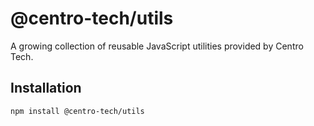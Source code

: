 # @centro-tech/utils

A growing collection of reusable JavaScript utilities provided by Centro Tech.

## Installation
```bash
npm install @centro-tech/utils
